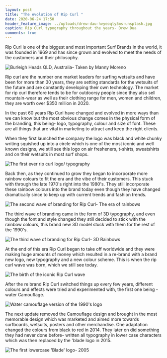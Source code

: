 ```yaml
---
layout: post
title: "The evolution of Rip Curl "
date: 2020-06-24 17:50
header_feature_image: ../uploads/drew-dau-hvyeoqly3ms-unsplash.jpg
caption: Rip Curl typography throughout the years- Drew Dua
comments: true
---
```

Rip Curl is one of the biggest and most important Surf Brands in the world, it was founded in 1969 and has since grown and evolved to meet the needs of the customers and their philosophy. 

![Burleigh Heads QLD, Australia- Taken by Manny Moreno](../uploads/manny-moreno-getjzv1icdw-unsplash.jpg)

Rip curl are the number one market leaders for surfing wetsuits and have been for more than 30 years, they are setting standards for the wetsuits of the future and are constantly developing their own technology. The market for rip curl therefore tends to be for outdoorsy people since they also sell mountain-wear as well as their clothing range for men, women and children, they are worth over $350 million in 2020. 

In the past 60 years Rip Curl have changed and evolved in more ways than we can know but the most obvious change comes in the physical form of the branding, this being- logo, typography, colour and size of font. These are all things that are vital in marketing to attract and keep the right clients.

When they first launched the company the logo was black and white chunky writing squished up into a circle which is one of the most iconic and well known designs, we still see this logo on air fresheners, t-shirts, sweatshirts and on their wetsuits in most surf shops. 

![The first ever rip curl logo/ typography](../uploads/rip-curl-logo-png-8.png)

Back then, as they continued to grow they began to incorporate more rainbow colours to fit the era and the vibe of their customers. This stuck with through the late 1970's right into the 1980's. They still incorporate these rainbow colours into the brand today even though they have changed dramatically since to keep up with current trends and fashion trends.

![The second wave of branding for Rip Curl- The era of rainbows](../uploads/rip-curl-rainbow.jpg)

The third wave of branding came in the form of 3D typography, and even though the font and style changed they still decided to stick with the rainbow colours, this brand new 3D model stuck with them for the rest of the 1990's. 

![The third wave of branding for Rip Curl- 3D Rainbows](../uploads/rip-curl-3-.jpeg)

At the end of this era Rip Curl began to take off worldwide and they were making huge amounts of money which resulted in a re-brand with a brand new logo, new typography and a new colour scheme. This is when the rip curl wave was born, which we still see today.

![The birth of the iconic Rip Curl wave](../uploads/rip-curl-4.jpg)

After the re brand Rip Curl switched things up every few years, different colours and effects were tried and experimented with, the first one being - water Camouflage.

![Water camouflage version of the 1990's logo](../uploads/rip-curl-logo-5.png)

The next update removed the Camouflage design and brought in the most memorable design which was marketed and aimed more towards surfboards, wetsuits, posters and other merchandise. One adaptation changed the colours from black to red in 2014. They later on did something they had never done before- written all typography in lower case characters which was then replaced by the 'blade logo in 2015.



![The first lowercase 'Blade' logo- 2005](../uploads/rip-curl-last-one.png)